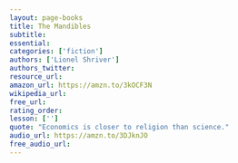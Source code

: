 ```yaml
---
layout: page-books
title: The Mandibles
subtitle: 
essential: 
categories: ['fiction']
authors: ['Lionel Shriver']
authors_twitter: 
resource_url: 
amazon_url: https://amzn.to/3kOCF3N
wikipedia_url: 
free_url: 
rating_order: 
lesson: ['']
quote: "Economics is closer to religion than science."
audio_url: https://amzn.to/3DJknJO
free_audio_url: 
---
```

